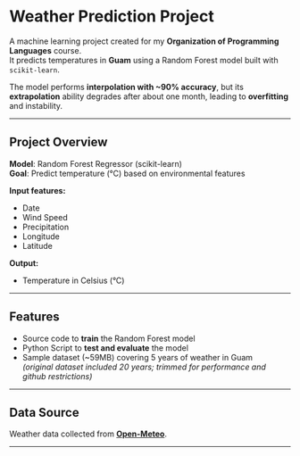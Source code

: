 # Weather Prediction Project
A machine learning project created for my **Organization of Programming Languages** course.  
It predicts temperatures in **Guam** using a Random Forest model built with `scikit-learn`.

The model performs **interpolation with ~90% accuracy**, but its **extrapolation** ability degrades after about one month, leading to **overfitting** and instability.

---

## Project Overview

**Model**: Random Forest Regressor (scikit-learn)  
**Goal**: Predict temperature (°C) based on environmental features

**Input features:**
- Date
- Wind Speed
- Precipitation
- Longitude
- Latitude

**Output:**
- Temperature in Celsius (°C)

---

## Features

- Source code to **train** the Random Forest model
- Python Script to **test and evaluate** the model
- Sample dataset (~59MB) covering 5 years of weather in Guam  
  *(original dataset included 20 years; trimmed for performance and github restrictions)*

---

## Data Source

Weather data collected from **[Open-Meteo](https://open-meteo.com)**.

---
